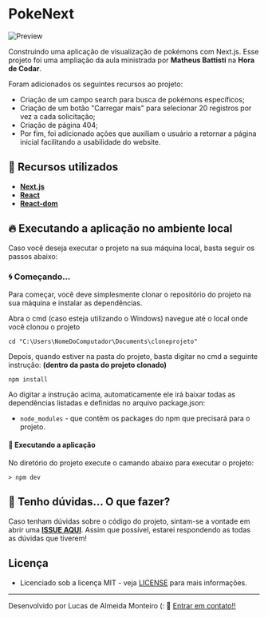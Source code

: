 # PokeNext

![Preview](https://github.com/lucasdealmeidadev/pokenext/blob/main/pokenext.gif?raw=true)

Construindo uma aplicação de visualização de pokémons com Next.js. Esse projeto foi uma ampliação da aula ministrada por **Matheus Battisti** na **Hora de Codar**.

Foram adicionados os seguintes recursos ao projeto:

- Criação de um campo search para busca de pokémons específicos;
- Criação de um botão "Carregar mais" para selecionar 20 registros por vez a cada solicitação;
- Criação de página 404;
- Por fim, foi adicionado ações que auxiliam o usuário a retornar a página inicial facilitando a usabilidade do website.

## 🚀 Recursos utilizados

* **[Next.js](https://nextjs.org/)**
* **[React](https://pt-br.reactjs.org/)**
* **[React-dom](https://www.npmjs.com/package/react-dom)**

## 🔥 Executando a aplicação no ambiente local

Caso você deseja executar o projeto na sua máquina local, basta seguir os passos abaixo:

### 🌀 Começando... 

Para começar, você deve simplesmente clonar o repositório do projeto na sua máquina e instalar as dependências.

Abra o cmd (caso esteja utilizando o Windows) navegue até o local onde você clonou o projeto

```
cd "C:\Users\NomeDoComputador\Documents\cloneprojeto"
```

Depois, quando estiver na pasta do projeto, basta digitar no cmd a seguinte instrução: **(dentro da pasta do projeto clonado)**

```
npm install
```

Ao digitar a instrução acima, automaticamente ele irá baixar todas as dependências listadas e definidas no arquivo package.json:

* `node_modules` - que contêm os packages do npm que precisará para o projeto.

#### 💨 Executando a aplicação 

No diretório do projeto execute o camando abaixo para executar o projeto:

```
> npm dev
```

## 🚩 Tenho dúvidas... O que fazer? 

Caso tenham dúvidas sobre o código do projeto, sintam-se a vontade em abrir uma **[ISSUE AQUI](https://github.com/lucasdealmeidadev/pokenext/issues)**. Assim que possível, estarei respondendo as todas as dúvidas que tiverem!

## Licença

* Licenciado sob a licença MIT - veja [LICENSE](https://github.com/lucasdealmeidadev/pokenext/blob/main/LICENCE) para mais informações.

----------

Desenvolvido por Lucas de Almeida Monteiro (:  👋  [ Entrar em contato!!](https://www.linkedin.com/in/lucas-almeida-145a4513a)
